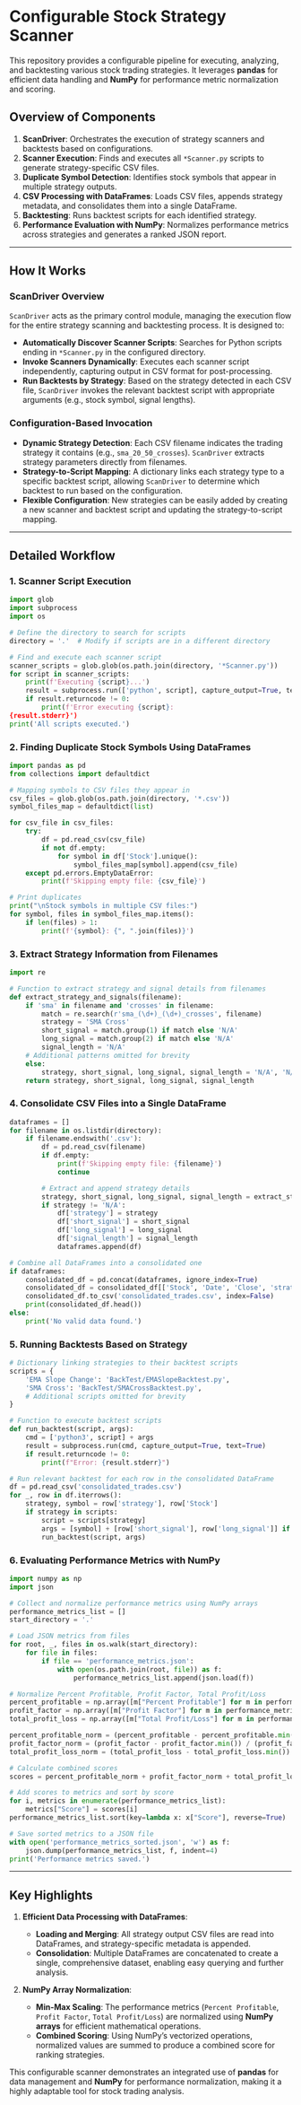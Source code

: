 
# Configurable Stock Strategy Scanner

This repository provides a configurable pipeline for executing, analyzing, and backtesting various stock trading strategies. It leverages **pandas** for efficient data handling and **NumPy** for performance metric normalization and scoring.

## Overview of Components

1. **ScanDriver**: Orchestrates the execution of strategy scanners and backtests based on configurations.
2. **Scanner Execution**: Finds and executes all `*Scanner.py` scripts to generate strategy-specific CSV files.
3. **Duplicate Symbol Detection**: Identifies stock symbols that appear in multiple strategy outputs.
4. **CSV Processing with DataFrames**: Loads CSV files, appends strategy metadata, and consolidates them into a single DataFrame.
5. **Backtesting**: Runs backtest scripts for each identified strategy.
6. **Performance Evaluation with NumPy**: Normalizes performance metrics across strategies and generates a ranked JSON report.

---

## How It Works

### ScanDriver Overview

`ScanDriver` acts as the primary control module, managing the execution flow for the entire strategy scanning and backtesting process. It is designed to:
- **Automatically Discover Scanner Scripts**: Searches for Python scripts ending in `*Scanner.py` in the configured directory.
- **Invoke Scanners Dynamically**: Executes each scanner script independently, capturing output in CSV format for post-processing.
- **Run Backtests by Strategy**: Based on the strategy detected in each CSV file, `ScanDriver` invokes the relevant backtest script with appropriate arguments (e.g., stock symbol, signal lengths).

### Configuration-Based Invocation

- **Dynamic Strategy Detection**: Each CSV filename indicates the trading strategy it contains (e.g., `sma_20_50_crosses`). `ScanDriver` extracts strategy parameters directly from filenames.
- **Strategy-to-Script Mapping**: A dictionary links each strategy type to a specific backtest script, allowing `ScanDriver` to determine which backtest to run based on the configuration.
- **Flexible Configuration**: New strategies can be easily added by creating a new scanner and backtest script and updating the strategy-to-script mapping.

---

## Detailed Workflow

### 1. Scanner Script Execution

```python
import glob
import subprocess
import os

# Define the directory to search for scripts
directory = '.'  # Modify if scripts are in a different directory

# Find and execute each scanner script
scanner_scripts = glob.glob(os.path.join(directory, '*Scanner.py'))
for script in scanner_scripts:
    print(f'Executing {script}...')
    result = subprocess.run(['python', script], capture_output=True, text=True)
    if result.returncode != 0:
        print(f'Error executing {script}:
{result.stderr}')
print('All scripts executed.')
```

### 2. Finding Duplicate Stock Symbols Using DataFrames

```python
import pandas as pd
from collections import defaultdict

# Mapping symbols to CSV files they appear in
csv_files = glob.glob(os.path.join(directory, '*.csv'))
symbol_files_map = defaultdict(list)

for csv_file in csv_files:
    try:
        df = pd.read_csv(csv_file)
        if not df.empty:
            for symbol in df['Stock'].unique():
                symbol_files_map[symbol].append(csv_file)
    except pd.errors.EmptyDataError:
        print(f'Skipping empty file: {csv_file}')

# Print duplicates
print("\nStock symbols in multiple CSV files:")
for symbol, files in symbol_files_map.items():
    if len(files) > 1:
        print(f'{symbol}: {", ".join(files)}')
```

### 3. Extract Strategy Information from Filenames

```python
import re

# Function to extract strategy and signal details from filenames
def extract_strategy_and_signals(filename):
    if 'sma' in filename and 'crosses' in filename:
        match = re.search(r'sma_(\d+)_(\d+)_crosses', filename)
        strategy = 'SMA Cross'
        short_signal = match.group(1) if match else 'N/A'
        long_signal = match.group(2) if match else 'N/A'
        signal_length = 'N/A'
    # Additional patterns omitted for brevity
    else:
        strategy, short_signal, long_signal, signal_length = 'N/A', 'N/A', 'N/A', 'N/A'
    return strategy, short_signal, long_signal, signal_length
```

### 4. Consolidate CSV Files into a Single DataFrame

```python
dataframes = []
for filename in os.listdir(directory):
    if filename.endswith('.csv'):
        df = pd.read_csv(filename)
        if df.empty:
            print(f'Skipping empty file: {filename}')
            continue

        # Extract and append strategy details
        strategy, short_signal, long_signal, signal_length = extract_strategy_and_signals(filename)
        if strategy != 'N/A':
            df['strategy'] = strategy
            df['short_signal'] = short_signal
            df['long_signal'] = long_signal
            df['signal_length'] = signal_length
            dataframes.append(df)

# Combine all DataFrames into a consolidated one
if dataframes:
    consolidated_df = pd.concat(dataframes, ignore_index=True)
    consolidated_df = consolidated_df[['Stock', 'Date', 'Close', 'strategy', 'short_signal', 'long_signal', 'signal_length']]
    consolidated_df.to_csv('consolidated_trades.csv', index=False)
    print(consolidated_df.head())
else:
    print('No valid data found.')
```

### 5. Running Backtests Based on Strategy

```python
# Dictionary linking strategies to their backtest scripts
scripts = {
    'EMA Slope Change': 'BackTest/EMASlopeBacktest.py',
    'SMA Cross': 'BackTest/SMACrossBacktest.py',
    # Additional scripts omitted for brevity
}

# Function to execute backtest scripts
def run_backtest(script, args):
    cmd = ['python3', script] + args
    result = subprocess.run(cmd, capture_output=True, text=True)
    if result.returncode != 0:
        print(f"Error: {result.stderr}")

# Run relevant backtest for each row in the consolidated DataFrame
df = pd.read_csv('consolidated_trades.csv')
for _, row in df.iterrows():
    strategy, symbol = row['strategy'], row['Stock']
    if strategy in scripts:
        script = scripts[strategy]
        args = [symbol] + [row['short_signal'], row['long_signal']] if strategy == 'SMA Cross' else [symbol]
        run_backtest(script, args)
```

### 6. Evaluating Performance Metrics with NumPy

```python
import numpy as np
import json

# Collect and normalize performance metrics using NumPy arrays
performance_metrics_list = []
start_directory = '.'

# Load JSON metrics from files
for root, _, files in os.walk(start_directory):
    for file in files:
        if file == 'performance_metrics.json':
            with open(os.path.join(root, file)) as f:
                performance_metrics_list.append(json.load(f))

# Normalize Percent Profitable, Profit Factor, Total Profit/Loss
percent_profitable = np.array([m["Percent Profitable"] for m in performance_metrics_list])
profit_factor = np.array([m["Profit Factor"] for m in performance_metrics_list])
total_profit_loss = np.array([m["Total Profit/Loss"] for m in performance_metrics_list])

percent_profitable_norm = (percent_profitable - percent_profitable.min()) / (percent_profitable.max() - percent_profitable.min())
profit_factor_norm = (profit_factor - profit_factor.min()) / (profit_factor.max() - profit_factor.min())
total_profit_loss_norm = (total_profit_loss - total_profit_loss.min()) / (total_profit_loss.max() - total_profit_loss.min())

# Calculate combined scores
scores = percent_profitable_norm + profit_factor_norm + total_profit_loss_norm

# Add scores to metrics and sort by score
for i, metrics in enumerate(performance_metrics_list):
    metrics["Score"] = scores[i]
performance_metrics_list.sort(key=lambda x: x["Score"], reverse=True)

# Save sorted metrics to a JSON file
with open('performance_metrics_sorted.json', 'w') as f:
    json.dump(performance_metrics_list, f, indent=4)
print('Performance metrics saved.')
```

---

## Key Highlights

1. **Efficient Data Processing with DataFrames**:
   - **Loading and Merging**: All strategy output CSV files are read into DataFrames, and strategy-specific metadata is appended.
   - **Consolidation**: Multiple DataFrames are concatenated to create a single, comprehensive dataset, enabling easy querying and further analysis.

2. **NumPy Array Normalization**:
   - **Min-Max Scaling**: The performance metrics (`Percent Profitable`, `Profit Factor`, `Total Profit/Loss`) are normalized using **NumPy arrays** for efficient mathematical operations.
   - **Combined Scoring**: Using NumPy’s vectorized operations, normalized values are summed to produce a combined score for ranking strategies.

This configurable scanner demonstrates an integrated use of **pandas** for data management and **NumPy** for performance normalization, making it a highly adaptable tool for stock trading analysis.
